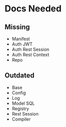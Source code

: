 # Docs Needed 

## Missing
- Manifest
- Auth JWT
- Auth Rest Session
- Auth Rest Context
- Repo

## Outdated
- Base
- Config
- Log
- Model SQL
- Registry
- Rest Session
- Compiler